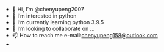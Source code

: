 - 👋 Hi, I’m @chenyupeng2007
- 👀 I’m interested in python
- 🌱 I’m currently learning python 3.9.5
- 💞️ I’m looking to collaborate on ...
- 📫 How to reach me e-mail:chenyupeng158@outlook.com
-
<!---
chenyupeng2007/chenyupeng2007 is a ✨ special ✨ repository because its `README.md` (this file) appears on your GitHub profile.
You can click the Preview link to take a look at your changes.
--->

